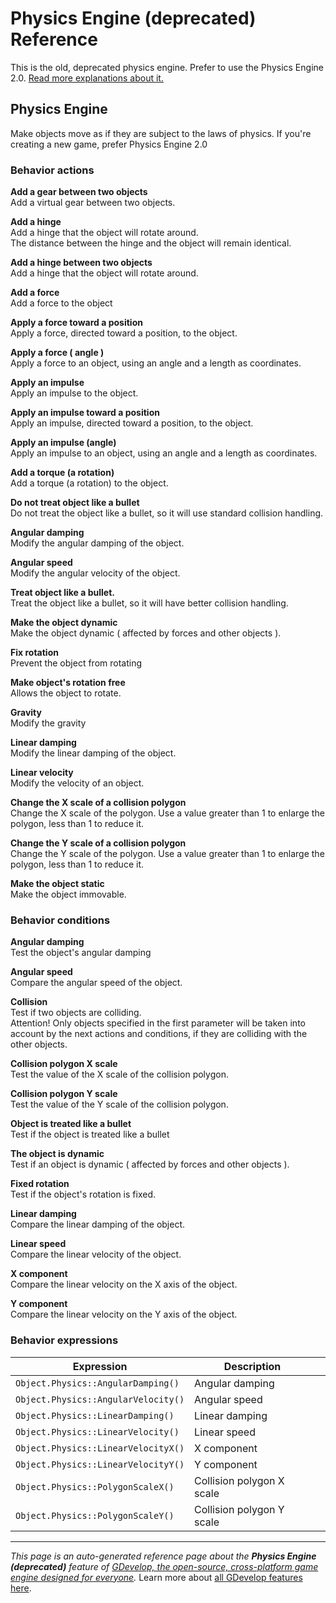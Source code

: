 # Physics Engine (deprecated) Reference

This is the old, deprecated physics engine. Prefer to use the Physics Engine 2.0. [Read more explanations about it.](/gdevelop5/behaviors/physics)



## Physics Engine 

Make objects move as if they are subject to the laws of physics. If you're creating a new game, prefer Physics Engine 2.0 

### Behavior actions

**Add a gear between two objects**  
Add a virtual gear between two objects.

**Add a hinge**  
Add a hinge that the object will rotate around.  
The distance between the hinge and the object will remain identical.

**Add a hinge between two objects**  
Add a hinge that the object will rotate around.

**Add a force**  
Add a force to the object

**Apply a force toward a position**  
Apply a force, directed toward a position, to the object.

**Apply a force ( angle )**  
Apply a force to an object, using an angle and a length as coordinates.

**Apply an impulse**  
Apply an impulse to the object.

**Apply an impulse toward a position**  
Apply an impulse, directed toward a position, to the object.

**Apply an impulse (angle)**  
Apply an impulse to an object, using an angle and a length as coordinates.

**Add a torque (a rotation)**  
Add a torque (a rotation) to the object.

**Do not treat object like a bullet**  
Do not treat the object like a bullet, so it will use standard collision handling.

**Angular damping**  
Modify the angular damping of the object.

**Angular speed**  
Modify the angular velocity of the object.

**Treat object like a bullet.**  
Treat the object like a bullet, so it will have better collision handling.

**Make the object dynamic**  
Make the object dynamic ( affected by forces and other objects ).

**Fix rotation**  
Prevent the object from rotating

**Make object's rotation free**  
Allows the object to rotate.

**Gravity**  
Modify the gravity

**Linear damping**  
Modify the linear damping of the object.

**Linear velocity**  
Modify the velocity of an object.

**Change the X scale of a collision polygon**  
Change the X scale of the polygon. Use a value greater than 1 to enlarge the polygon, less than 1 to reduce it.

**Change the Y scale of a collision polygon**  
Change the Y scale of the polygon. Use a value greater than 1 to enlarge the polygon, less than 1 to reduce it.

**Make the object static**  
Make the object immovable.

### Behavior conditions

**Angular damping**  
Test the object's angular damping

**Angular speed**  
Compare the angular speed of the object.

**Collision**  
Test if two objects are colliding.  
Attention! Only objects specified in the first parameter will be taken into account by the next actions and conditions, if they are colliding with the other objects.

**Collision polygon X scale**  
Test the value of the X scale of the collision polygon.

**Collision polygon Y scale**  
Test the value of the Y scale of the collision polygon.

**Object is treated like a bullet**  
Test if the object is treated like a bullet

**The object is dynamic**  
Test if an object is dynamic ( affected by forces and other objects ).

**Fixed rotation**  
Test if the object's rotation is fixed.

**Linear damping**  
Compare the linear damping of the object.

**Linear speed**  
Compare the linear velocity of the object.

**X component**  
Compare the linear velocity on the X axis of the object.

**Y component**  
Compare the linear velocity on the Y axis of the object.

### Behavior expressions

| Expression | Description |  |
|-----|-----|-----|
| `Object.Physics::AngularDamping()` | Angular damping ||
| `Object.Physics::AngularVelocity()` | Angular speed ||
| `Object.Physics::LinearDamping()` | Linear damping ||
| `Object.Physics::LinearVelocity()` | Linear speed ||
| `Object.Physics::LinearVelocityX()` | X component ||
| `Object.Physics::LinearVelocityY()` | Y component ||
| `Object.Physics::PolygonScaleX()` | Collision polygon X scale ||
| `Object.Physics::PolygonScaleY()` | Collision polygon Y scale ||

---
*This page is an auto-generated reference page about the **Physics Engine (deprecated)** feature of [GDevelop, the open-source, cross-platform game engine designed for everyone](https://gdevelop.io/).* Learn more about [all GDevelop features here](/gdevelop5/all-features).